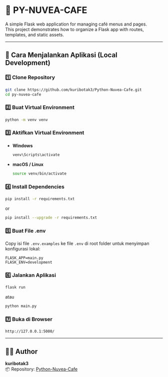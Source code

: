 # 🧁 PY-NUVEA-CAFE
A simple Flask web application for managing café menus and pages.  
This project demonstrates how to organize a Flask app with routes, templates, and static assets.

---

## 🚀 Cara Menjalankan Aplikasi (Local Development)

### 1️⃣ Clone Repository
```bash
git clone https://github.com/kuribotak3/Python-Nuvea-Cafe.git
cd py-nuvea-cafe
```

### 2️⃣ Buat Virtual Environment
```bash
python -m venv venv
```

### 3️⃣ Aktifkan Virtual Environment
- **Windows**
  ```bash
  venv\Scripts\activate
  ```
- **macOS / Linux**
  ```bash
  source venv/bin/activate
  ```

### 4️⃣ Install Dependencies
```bash
pip install -r requirements.txt
```
or
```bash
pip install --upgrade -r requirements.txt
```

### 5️⃣ Buat File .env
Copy isi file `.env.examples` ke file `.env` di root folder untuk menyimpan konfigurasi lokal:
```
FLASK_APP=main.py
FLASK_ENV=development
```

### 6️⃣ Jalankan Aplikasi
```bash
flask run
```
atau
```bash
python main.py
```

### 7️⃣ Buka di Browser
```
http://127.0.0.1:5000/
```

---
## 🧑‍💻 Author
**kuribotak3**  
📦 Repository: [Python-Nuvea-Cafe](https://github.com/kuribotak3/Python-Nuvea-Cafe)
